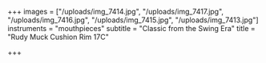 +++
images = ["/uploads/img_7414.jpg", "/uploads/img_7417.jpg", "/uploads/img_7416.jpg", "/uploads/img_7415.jpg", "/uploads/img_7413.jpg"]
instruments = "mouthpieces"
subtitle = "Classic from the Swing Era"
title = "Rudy Muck Cushion Rim 17C"

+++

